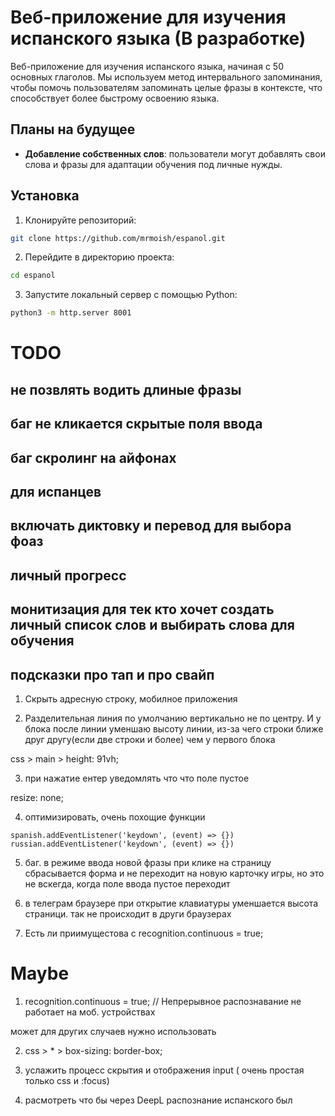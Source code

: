 # Веб-приложение для изучения испанского языка (В разработке)

Веб-приложение для изучения испанского языка, начиная с 50 основных глаголов. Мы используем метод интервального запоминания, чтобы помочь пользователям запоминать целые фразы в контексте, что способствует более быстрому освоению языка.

## Планы на будущее
-  **Добавление собственных слов**: пользователи могут добавлять свои слова и фразы для адаптации обучения под личные нужды.

## Установка
1. Клонируйте репозиторий:
```bash
git clone https://github.com/mrmoish/espanol.git
```

2. Перейдите в директорию проекта:
```bash
cd espanol
```

3. Запустите локальный сервер с помощью Python:
```sh
python3 -m http.server 8001
```

# TODO

## не позвлять водить длиные фразы 

## баг не кликается скрытые поля ввода

## баг скролинг на айфонах

## для испанцев 

## включать диктовку и перевод для выбора фоаз 

## личный прогресс 

## монитизация для тек кто хочет создать личный список слов и выбирать слова для обучения 

## подсказки про тап и про свайп

1. Cкрыть адресную строку, мобилное приложения

2. Разделительная линия по умолчанию вертикально не по центру. И у блока после линии уменшаю высоту линии, из-за чего строки ближе друг другу(если две строки и более) чем у первого блока

css > main > height: 91vh;

3. при нажатие ентер уведомлять что что поле пустое

resize: none;

4. оптимизировать, очень похощие функции


```
spanish.addEventListener('keydown', (event) => {})
russian.addEventListener('keydown', (event) => {})
```

5. баг. в режиме ввода новой фразы при клике на страницу сбрасывается форма и не переходит на новую карточку игры, но это не вскегда, когда поле ввода пустое переходит


6. в телеграм браузере при открытие клавиатуры уменшается высота страници. так не происходит в други браузерах

7. Есть ли приимущестова с recognition.continuous = true;

# Maybe

1. recognition.continuous = true; // Непрерывное распознавание не работает на моб. устройствах

может для других случаев нужно использовать 

2. css > * > box-sizing: border-box;

3. услажить процесс скрытия и отображения input ( очень простая только css и :focus)

4. расмотреть что бы через DeepL распознание испанского был